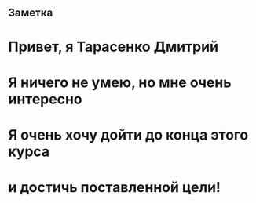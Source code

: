 ## Заметка

# Привет, я Тарасенко Дмитрий

# Я ничего не умею, но мне очень интересно

# Я очень хочу дойти до конца этого курса
# и достичь поставленной цели!

